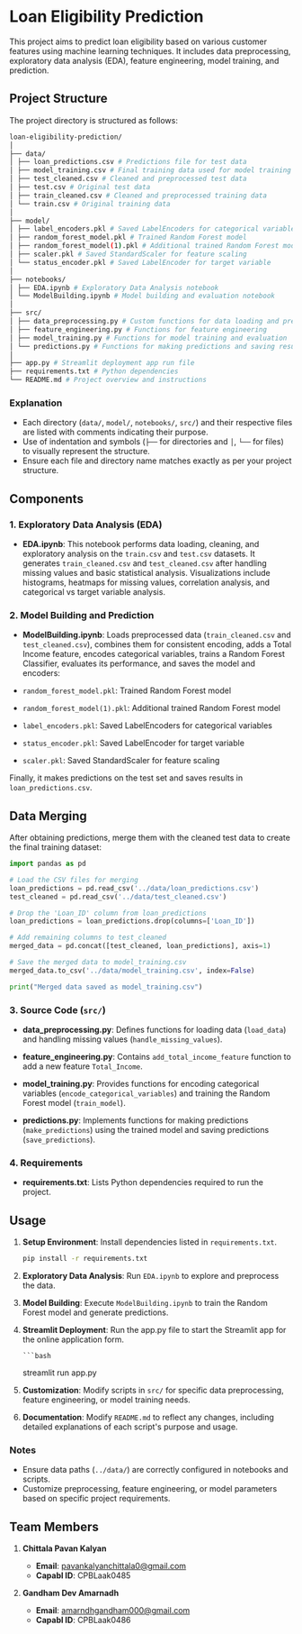 # Loan Eligibility Prediction

This project aims to predict loan eligibility based on various customer features using machine learning techniques. It includes data preprocessing, exploratory data analysis (EDA), feature engineering, model training, and prediction.

## Project Structure

The project directory is structured as follows:



```bash
loan-eligibility-prediction/
│
├── data/
│ ├── loan_predictions.csv # Predictions file for test data
│ ├── model_training.csv # Final training data used for model training
│ ├── test_cleaned.csv # Cleaned and preprocessed test data
│ ├── test.csv # Original test data
│ ├── train_cleaned.csv # Cleaned and preprocessed training data
│ └── train.csv # Original training data
│
├── model/
│ ├── label_encoders.pkl # Saved LabelEncoders for categorical variables
│ ├── random_forest_model.pkl # Trained Random Forest model
│ ├── random_forest_model(1).pkl # Additional trained Random Forest model
│ ├── scaler.pkl # Saved StandardScaler for feature scaling
│ └── status_encoder.pkl # Saved LabelEncoder for target variable
│
├── notebooks/
│ ├── EDA.ipynb # Exploratory Data Analysis notebook
│ └── ModelBuilding.ipynb # Model building and evaluation notebook
│
├── src/
│ ├── data_preprocessing.py # Custom functions for data loading and preprocessing
│ ├── feature_engineering.py # Functions for feature engineering
│ ├── model_training.py # Functions for model training and evaluation
│ └── predictions.py # Functions for making predictions and saving results
│
├── app.py # Streamlit deployment app run file
├── requirements.txt # Python dependencies
└── README.md # Project overview and instructions
```

### Explanation
- Each directory (`data/`, `model/`, `notebooks/`, `src/`) and their respective files are listed with comments indicating their purpose.
- Use of indentation and symbols (`├──` for directories and `│`, `└──` for files) to visually represent the structure.
- Ensure each file and directory name matches exactly as per your project structure.

## Components

### 1. Exploratory Data Analysis (EDA)

- **EDA.ipynb**: This notebook performs data loading, cleaning, and exploratory analysis on the `train.csv` and `test.csv` datasets. It generates `train_cleaned.csv` and `test_cleaned.csv` after handling missing values and basic statistical analysis. Visualizations include histograms, heatmaps for missing values, correlation analysis, and categorical vs target variable analysis.

### 2. Model Building and Prediction

- **ModelBuilding.ipynb**: Loads preprocessed data (`train_cleaned.csv` and `test_cleaned.csv`), combines them for consistent encoding, adds a Total Income feature, encodes categorical variables, trains a Random Forest Classifier, evaluates its performance, and saves the model and encoders:

- `random_forest_model.pkl`: Trained Random Forest model
- `random_forest_model(1).pkl`: Additional trained Random Forest model
- `label_encoders.pkl`: Saved LabelEncoders for categorical variables
- `status_encoder.pkl`: Saved LabelEncoder for target variable
- `scaler.pkl`: Saved StandardScaler for feature scaling

Finally, it makes predictions on the test set and saves results in `loan_predictions.csv`.

## Data Merging

After obtaining predictions, merge them with the cleaned test data to create the final training dataset:

```python
import pandas as pd

# Load the CSV files for merging
loan_predictions = pd.read_csv('../data/loan_predictions.csv')
test_cleaned = pd.read_csv('../data/test_cleaned.csv')

# Drop the 'Loan_ID' column from loan_predictions
loan_predictions = loan_predictions.drop(columns=['Loan_ID'])

# Add remaining columns to test_cleaned
merged_data = pd.concat([test_cleaned, loan_predictions], axis=1)

# Save the merged data to model_training.csv
merged_data.to_csv('../data/model_training.csv', index=False)

print("Merged data saved as model_training.csv")

```

### 3. Source Code (`src/`)

- **data_preprocessing.py**: Defines functions for loading data (`load_data`) and handling missing values (`handle_missing_values`).

- **feature_engineering.py**: Contains `add_total_income_feature` function to add a new feature `Total_Income`.

- **model_training.py**: Provides functions for encoding categorical variables (`encode_categorical_variables`) and training the Random Forest model (`train_model`).

- **predictions.py**: Implements functions for making predictions (`make_predictions`) using the trained model and saving predictions (`save_predictions`).

### 4. Requirements

- **requirements.txt**: Lists Python dependencies required to run the project.

## Usage

1. **Setup Environment**: Install dependencies listed in `requirements.txt`.

   ```bash
   pip install -r requirements.txt

2. **Exploratory Data Analysis**: Run `EDA.ipynb` to explore and preprocess the data.

3. **Model Building**: Execute `ModelBuilding.ipynb` to train the Random Forest model and generate predictions.

4. **Streamlit Deployment**: Run the app.py file to start the Streamlit app for the online application form.

       ```bash
   streamlit run app.py


6. **Customization**: Modify scripts in `src/` for specific data preprocessing, feature engineering, or model training needs.

7. **Documentation**: Modify `README.md` to reflect any changes, including detailed explanations of each script's purpose and usage.

### Notes
- Ensure data paths (`../data/`) are correctly configured in notebooks and scripts.
- Customize preprocessing, feature engineering, or model parameters based on specific project requirements.

## Team Members

1. **Chittala Pavan Kalyan**
   - **Email**: pavankalyanchittala0@gmail.com
   - **Capabl ID**: CPBLaak0485

2. **Gandham Dev Amarnadh**
   - **Email**: amarndhgandham000@gmail.com
   - **Capabl ID**: CPBLaak0486
